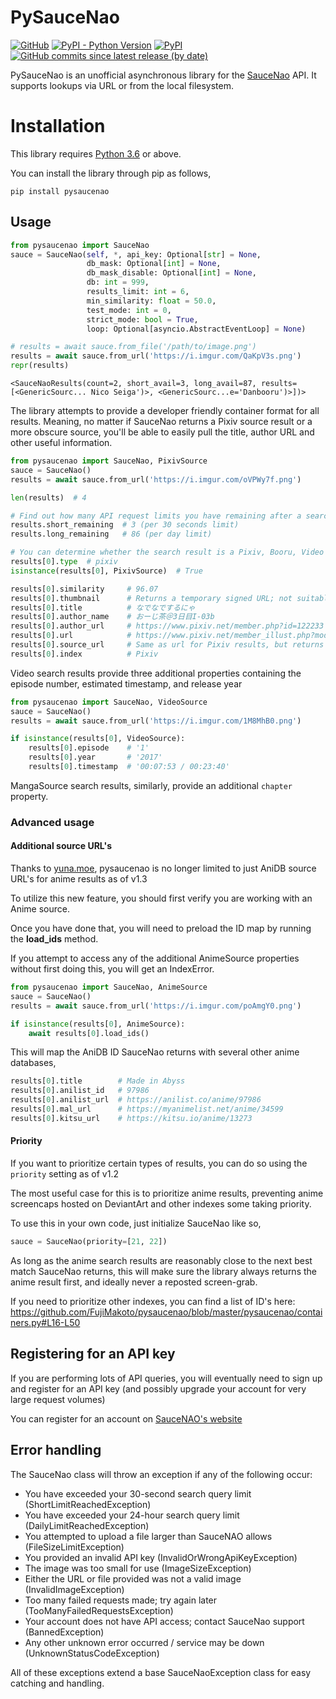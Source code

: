 # PySauceNao
[![GitHub](https://img.shields.io/github/license/FujiMakoto/pysaucenao)](https://github.com/FujiMakoto/pysaucenao/blob/master/LICENSE) [![PyPI - Python Version](https://img.shields.io/pypi/pyversions/pysaucenao)](https://pypi.org/project/pysaucenao/) [![PyPI](https://img.shields.io/pypi/v/pysaucenao)](https://pypi.org/project/pysaucenao/) [![GitHub commits since latest release (by date)](https://img.shields.io/github/commits-since/fujimakoto/pysaucenao/latest)](https://github.com/FujiMakoto/pysaucenao/releases)

PySauceNao is an unofficial asynchronous library for the [SauceNao](https://saucenao.com/) API. It supports lookups via URL or from the local filesystem.

# Installation
This library requires [Python 3.6](https://www.python.org) or above.

You can install the library through pip as follows,
```shell script
pip install pysaucenao
```

## Usage
```python
from pysaucenao import SauceNao
sauce = SauceNao(self, *, api_key: Optional[str] = None,
                 db_mask: Optional[int] = None,
                 db_mask_disable: Optional[int] = None,
                 db: int = 999,
                 results_limit: int = 6,
                 min_similarity: float = 50.0,
                 test_mode: int = 0,
                 strict_mode: bool = True,
                 loop: Optional[asyncio.AbstractEventLoop] = None)

# results = await sauce.from_file('/path/to/image.png')
results = await sauce.from_url('https://i.imgur.com/QaKpV3s.png')
repr(results)
```
```
<SauceNaoResults(count=2, short_avail=3, long_avail=87, results=[<GenericSourc... Nico Seiga')>, <GenericSourc...e='Danbooru')>])>
```

The library attempts to provide a developer friendly container format for all results. Meaning, no matter if SauceNao returns a Pixiv source result or a more obscure source, you'll be able to easily pull the title, author URL and other useful information.

```python
from pysaucenao import SauceNao, PixivSource
sauce = SauceNao()
results = await sauce.from_url('https://i.imgur.com/oVPWy7f.png')

len(results)  # 4

# Find out how many API request limits you have remaining after a search query
results.short_remaining  # 3 (per 30 seconds limit)
results.long_remaining   # 86 (per day limit)

# You can determine whether the search result is a Pixiv, Booru, Video or Other/Generic result by the type property or type checking
results[0].type  # pixiv
isinstance(results[0], PixivSource)  # True

results[0].similarity     # 96.07
results[0].thumbnail      # Returns a temporary signed URL; not suitable for permanent hotlinking
results[0].title          # なでなでするにゃ
results[0].author_name    # おーじ茶＠3日目I-03b
results[0].author_url     # https://www.pixiv.net/member.php?id=122233
results[0].url            # https://www.pixiv.net/member_illust.php?mode=medium&illust_id=66106354
results[0].source_url     # Same as url for Pixiv results, but returns the linked original source URL for Booru entries
results[0].index          # Pixiv
```

Video search results provide three additional properties containing the episode number, estimated timestamp, and release year
```python
from pysaucenao import SauceNao, VideoSource
sauce = SauceNao()
results = await sauce.from_url('https://i.imgur.com/1M8MhB0.png')

if isinstance(results[0], VideoSource):
    results[0].episode    # '1'
    results[0].year       # '2017'
    results[0].timestamp  # '00:07:53 / 00:23:40'
```

MangaSource search results, similarly, provide an additional `chapter` property.

### Advanced usage

#### Additional source URL's
Thanks to [yuna.moe](https://github.com/BeeeQueue/arm-server), pysaucenao is no longer limited to just AniDB source URL's for anime results as of v1.3

To utilize this new feature, you should first verify you are working with an Anime source.

Once you have done that, you will need to preload the ID map by running the **load_ids** method.

If you attempt to access any of the additional AnimeSource properties without first doing this, you will get an IndexError.
```python
from pysaucenao import SauceNao, AnimeSource
sauce = SauceNao()
results = await sauce.from_url('https://i.imgur.com/poAmgY0.png')

if isinstance(results[0], AnimeSource):
    await results[0].load_ids()
```
This will map the AniDB ID SauceNao returns with several other anime databases,
```python
results[0].title        # Made in Abyss
results[0].anilist_id   # 97986
results[0].anilist_url  # https://anilist.co/anime/97986
results[0].mal_url      # https://myanimelist.net/anime/34599
results[0].kitsu_url    # https://kitsu.io/anime/13273
```

#### Priority
If you want to prioritize certain types of results, you can do so using the `priority` setting as of v1.2

The most useful case for this is to prioritize anime results, preventing anime screencaps hosted on DeviantArt and other indexes some taking priority.

To use this in your own code, just initialize SauceNao like so,
```python
sauce = SauceNao(priority=[21, 22])
```
As long as the anime search results are reasonably close to the next best match SauceNao returns, this will make sure the library always returns the anime result first, and ideally never a reposted screen-grab.

If you need to prioritize other indexes, you can find a list of ID's here:
https://github.com/FujiMakoto/pysaucenao/blob/master/pysaucenao/containers.py#L16-L50

## Registering for an API key
If you are performing lots of API queries, you will eventually need to sign up and register for an API key (and possibly upgrade your account for very large request volumes)

You can register for an account on [SauceNAO's website](https://saucenao.com/user.php)

## Error handling
The SauceNao class will throw an exception if any of the following occur:
* You have exceeded your 30-second search query limit (ShortLimitReachedException)
* You have exceeded your 24-hour search query limit (DailyLimitReachedException)
* You attempted to upload a file larger than SauceNAO allows (FileSizeLimitException)
* You provided an invalid API key (InvalidOrWrongApiKeyException)
* The image was too small for use (ImageSizeException)
* Either the URL or file provided was not a valid image (InvalidImageException)
* Too many failed requests made; try again later (TooManyFailedRequestsException)
* Your account does not have API access; contact SauceNao support (BannedException)
* Any other unknown error occurred / service may be down (UnknownStatusCodeException)

All of these exceptions extend a base SauceNaoException class for easy catching and handling.
